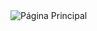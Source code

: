 <img src="[https://github.com/fjmbmx/homepages/blob/main/homepage-real-qualitystate/main.PNG]" alt=" Página Principal"/>
 
